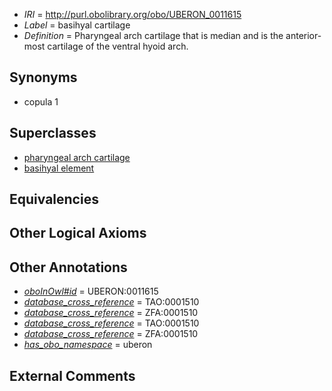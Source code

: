  * *IRI* = http://purl.obolibrary.org/obo/UBERON_0011615
 * *Label* = basihyal cartilage
 * *Definition* = Pharyngeal arch cartilage that is median and is the anterior-most cartilage of the ventral hyoid arch.

## Synonyms

 * copula 1

## Superclasses

 * [pharyngeal arch cartilage](../../UBERON/04/UBERON_0011004.md)
 * [basihyal element](../../UBERON/14/UBERON_0011614.md)

## Equivalencies


## Other Logical Axioms


## Other Annotations

 * *[oboInOwl#id](../../id/oboInOwl#id.md)* = UBERON:0011615
 * *[database_cross_reference](../../ef/oboInOwl#hasDbXref.md)* = TAO:0001510
 * *[database_cross_reference](../../ef/oboInOwl#hasDbXref.md)* = ZFA:0001510
 * *[database_cross_reference](../../ef/oboInOwl#hasDbXref.md)* = TAO:0001510
 * *[database_cross_reference](../../ef/oboInOwl#hasDbXref.md)* = ZFA:0001510
 * *[has_obo_namespace](../../ce/oboInOwl#hasOBONamespace.md)* = uberon

## External Comments

